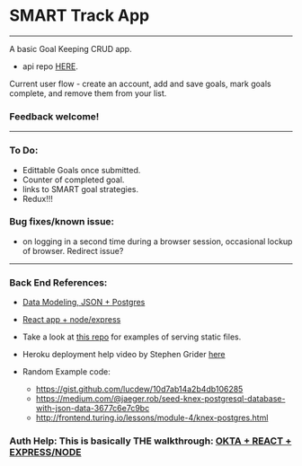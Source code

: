 # SMART Track App
---
A basic Goal Keeping CRUD app.  
 * api repo [HERE](https://github.com/lebeerman/smart-track-express).

Current user flow - create an account, add and save goals, mark goals complete, and remove them from your list. 

### Feedback welcome!
---
### To Do:
- Edittable Goals once submitted. 
- Counter of completed goal.
- links to SMART goal strategies.
- Redux!!!

### Bug fixes/known issue: 
* on logging in a second time during a browser session, occasional lockup of browser. Redirect issue?


---
### Back End References:
- [Data Modeling, JSON + Postgres](https://blog.codeship.com/unleash-the-power-of-storing-json-in-postgres/)
- [React app + node/express](https://medium.freecodecamp.org/how-to-make-create-react-app-work-with-a-node-backend-api-7c5c48acb1b0)

- Take a look at [this repo](https://github.com/esausilva/quick-node-server/blob/master/server.js) for examples of serving static files.

- Heroku deployment help video by Stephen Grider [here](https://youtu.be/Ru3Rj_hM8bo) 

- Random Example code:
  * https://gist.github.com/lucdew/10d7ab14a2b4db106285
  * https://medium.com/@jaeger.rob/seed-knex-postgresql-database-with-json-data-3677c6e7c9bc
  * http://frontend.turing.io/lessons/module-4/knex-postgres.html

### Auth Help: This is basically THE walkthrough: [OKTA + REACT + EXPRESS/NODE](https://developer.okta.com/blog/2018/02/06/build-user-registration-with-node-react-and-okta)
